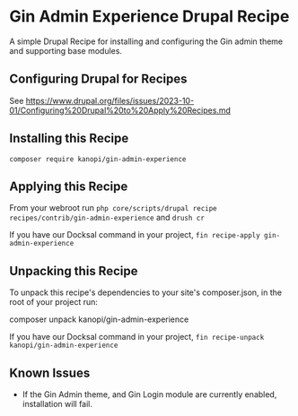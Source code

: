 # Gin Admin Experience Drupal Recipe
A simple Drupal Recipe for installing and configuring the Gin admin theme and supporting base modules.

## Configuring Drupal for Recipes

See https://www.drupal.org/files/issues/2023-10-01/Configuring%20Drupal%20to%20Apply%20Recipes.md

## Installing this Recipe

`composer require kanopi/gin-admin-experience`

## Applying this Recipe

From your webroot run `php core/scripts/drupal recipe recipes/contrib/gin-admin-experience` and `drush cr`

If you have our Docksal command in your project, `fin recipe-apply gin-admin-experience`

## Unpacking this Recipe

To unpack this recipe's dependencies to your site's composer.json, in the root of your project run:

composer unpack kanopi/gin-admin-experience

If you have our Docksal command in your project, `fin recipe-unpack kanopi/gin-admin-experience`

## Known Issues

* If the Gin Admin theme, and Gin Login module are currently enabled, installation will fail.
